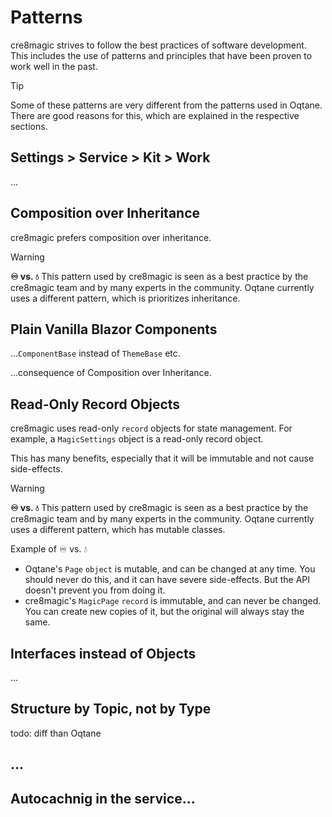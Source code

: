 # Patterns

cre8magic strives to follow the best practices of software development.
This includes the use of patterns and principles that have been proven to work well in the past.

> [!TIP]
> Some of these patterns are very different from the patterns used in Oqtane.
> There are good reasons for this, which are explained in the respective sections.

## Settings > Service > Kit > Work

...



## Composition over Inheritance

cre8magic prefers composition over inheritance.

> [!WARNING]
> **♾️ vs. 💧**
> This pattern used by cre8magic is seen as a best practice by the cre8magic team
> and by many experts in the community.
> Oqtane currently uses a different pattern, which is prioritizes inheritance.

## Plain Vanilla Blazor Components

...`ComponentBase` instead of `ThemeBase` etc.

...consequence of Composition over Inheritance.

## Read-Only Record Objects

cre8magic uses read-only `record` objects for state management.
For example, a `MagicSettings` object is a read-only record object.

This has many benefits, especially that it will be immutable and not cause side-effects.

> [!WARNING]
> **♾️ vs. 💧**
> This pattern used by cre8magic is seen as a best practice by the cre8magic team
> and by many experts in the community.
> Oqtane currently uses a different pattern, which has mutable classes.

Example of ♾️ vs. 💧

* Oqtane's `Page` `object` is mutable, and can be changed at any time.
    You should never do this, and it can have severe side-effects.
    But the API doesn't prevent you from doing it.
* cre8magic's `MagicPage` `record` is immutable, and can never be changed.
    You can create new copies of it, but the original will always stay the same.

## Interfaces instead of Objects

...

## Structure by Topic, not by Type

todo: diff than Oqtane

## ...

## Autocachnig in the service...